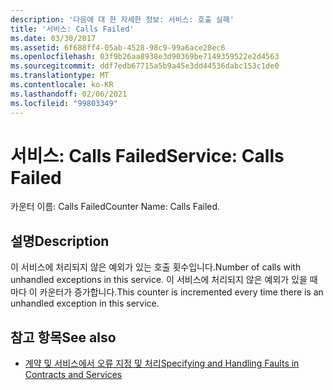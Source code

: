 ```yaml
---
description: '다음에 대 한 자세한 정보: 서비스: 호출 실패'
title: '서비스: Calls Failed'
ms.date: 03/30/2017
ms.assetid: 6f688ff4-05ab-4528-98c9-99a6ace28ec6
ms.openlocfilehash: 03f9b26aa8938e3d90369be7149359522e2d4563
ms.sourcegitcommit: ddf7edb67715a5b9a45e3dd44536dabc153c1de0
ms.translationtype: MT
ms.contentlocale: ko-KR
ms.lasthandoff: 02/06/2021
ms.locfileid: "99803349"
---
```

# <a name="service-calls-failed"></a><span data-ttu-id="8043c-103">서비스: Calls Failed</span><span class="sxs-lookup"><span data-stu-id="8043c-103">Service: Calls Failed</span></span>

<span data-ttu-id="8043c-104">카운터 이름: Calls Failed</span><span class="sxs-lookup"><span data-stu-id="8043c-104">Counter Name: Calls Failed.</span></span>  
  
## <a name="description"></a><span data-ttu-id="8043c-105">설명</span><span class="sxs-lookup"><span data-stu-id="8043c-105">Description</span></span>  

 <span data-ttu-id="8043c-106">이 서비스에 처리되지 않은 예외가 있는 호출 횟수입니다.</span><span class="sxs-lookup"><span data-stu-id="8043c-106">Number of calls with unhandled exceptions in this service.</span></span> <span data-ttu-id="8043c-107">이 서비스에 처리되지 않은 예외가 있을 때마다 이 카운터가 증가합니다.</span><span class="sxs-lookup"><span data-stu-id="8043c-107">This counter is incremented every time there is an unhandled exception in this service.</span></span>  
  
## <a name="see-also"></a><span data-ttu-id="8043c-108">참고 항목</span><span class="sxs-lookup"><span data-stu-id="8043c-108">See also</span></span>

- [<span data-ttu-id="8043c-109">계약 및 서비스에서 오류 지정 및 처리</span><span class="sxs-lookup"><span data-stu-id="8043c-109">Specifying and Handling Faults in Contracts and Services</span></span>](../../specifying-and-handling-faults-in-contracts-and-services.md)
